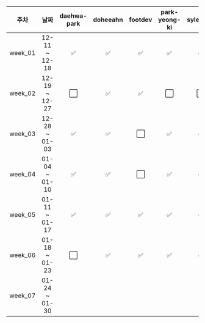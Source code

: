 |   주차    |      날짜       |  daehwa-park  |  doheeahn  |  footdev  |  park-yeong-ki  |  sylee723  |  Park-Jaehyeon98  |
|:-------:|:-------------:|:-------:|:---------:|:--------:|:------------:|:-----------:| :-----------:|
| week_01 | 12-11 ~ 12-18 |    ✅    |     ✅     |    ✅     |      ✅      |     ✅     |     ✅     |
| week_02 | 12-19 ~ 12-27 |    ⬜    |     ✅     |    ✅     |      ⬜      |     ⬜     |     ⬜     |
| week_03 | 12-28 ~ 01-03 |    ✅    |     ✅     |    ⬜     |      ✅      |     ✅     |     ✅     |
| week_04 | 01-04 ~ 01-10 |    ✅    |     ✅     |    ⬜     |      ✅      |     ✅     |     🎉     |
| week_05 | 01-11 ~ 01-17 |    ✅    |     ✅     |    ✅     |      ✅      |     ✅     |     🎉     |
| week_06 | 01-18 ~ 01-23 |    ⬜    |     ✅     |    ✅     |      ✅      |     ✅     |     🎉     |
| week_07 | 01-24 ~ 01-30 |

